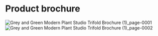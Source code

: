 # Product brochure

![Grey and Green Modern Plant Studio Trifold Brochure (1)_page-0001](https://github.com/Yotam-Menachem/Agro-Tech-Lab-Plant-propagation-GreenHouse/assets/106580952/ec1ab59a-1e1e-4b5b-9f6d-dae6f1123bc3)
![Grey and Green Modern Plant Studio Trifold Brochure (1)_page-0002](https://github.com/Yotam-Menachem/Agro-Tech-Lab-Plant-propagation-GreenHouse/assets/106580952/c820ad0d-1960-4fe0-9152-5365da9964c2)

